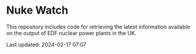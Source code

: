 # Nuke Watch

This repository includes code for retrieving the latest information available on the output of EDF nuclear power plants in the UK.

Last updated: 2024-02-17 07:07